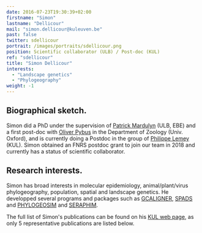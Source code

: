 ```yaml
---
date: 2016-07-23T19:30:39+02:00
firstname: "Simon"
lastname: "Dellicour"
mail: "simon.dellicour@kuleuven.be"
past: false
twitter: sdellicour
portrait: /images/portraits/sdellicour.png
position: Scientific collaborator (ULB) / Post-doc (KUL)
ref: "sdellicour"
title: "Simon Dellicour"
interests:
  - "Landscape genetics"
  - "Phylogeography"
weight: -1
---
```


## Biographical sketch. 
Simon did a PhD under the supervision of [Patrick Mardulyn](http://ebe.ulb.ac.be/ebe/Mardulyn.html) (ULB, EBE) and a first post-doc with [Oliver Pybus](http://evolve.zoo.ox.ac.uk/Evolve/Home.html) in the Department of Zoology (Univ. Oxford), and is currently doing a Postdoc in the group of [Philippe Lemey](https://rega.kuleuven.be/cev/ecv) (KUL). Simon obtained an FNRS postdoc grant to join our team in 2018 and currently has a status of scientific collaborator.

## Research interests. 
Simon has broad interests in molecular epidemiology, animal/plant/virus phylogeography, population, spatial and landscape genetics. He developped several programs and packages such as [GCALIGNER](http://ebe.ulb.ac.be/ebe/GCAligner.html), [SPADS](http://ebe.ulb.ac.be/ebe/SPADS.html) and [PHYLOGEOSIM](http://ebe.ulb.ac.be/ebe/PhyloGeoSim.html) and [SERAPHIM](http://evolve.zoo.ox.ac.uk/Evolve/Seraphim.html).

The full list of Simon's publications can be found on his [KUL web page](https://rega.kuleuven.be/cev/ecv/lab-members/SimonDellicour.html), as only 5 representative publications are listed below.


